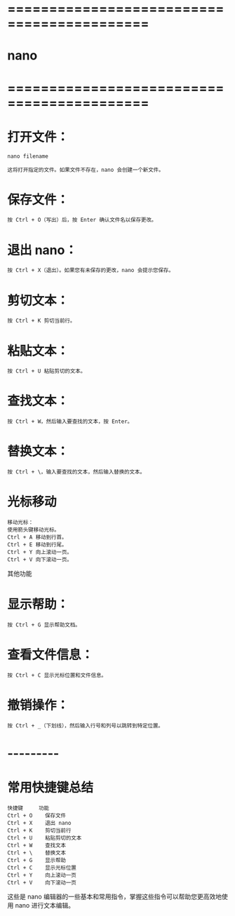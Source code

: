 # =========================================== #
#                 nano
# =========================================== #


# 打开文件：
    nano filename  

    这将打开指定的文件。如果文件不存在，nano 会创建一个新文件。

# 保存文件：
    按 Ctrl + O（写出）后，按 Enter 确认文件名以保存更改。

# 退出 nano：
    按 Ctrl + X（退出）。如果您有未保存的更改，nano 会提示您保存。


# 剪切文本：
    按 Ctrl + K 剪切当前行。

# 粘贴文本：
    按 Ctrl + U 粘贴剪切的文本。

# 查找文本：
    按 Ctrl + W，然后输入要查找的文本，按 Enter。

# 替换文本：
    按 Ctrl + \，输入要查找的文本，然后输入替换的文本。

# 光标移动
    移动光标：
    使用箭头键移动光标。
    Ctrl + A 移动到行首。
    Ctrl + E 移动到行尾。
    Ctrl + Y 向上滚动一页。
    Ctrl + V 向下滚动一页。

其他功能
# 显示帮助：
    按 Ctrl + G 显示帮助文档。

# 查看文件信息：
    按 Ctrl + C 显示光标位置和文件信息。

# 撤销操作：
    按 Ctrl + _（下划线），然后输入行号和列号以跳转到特定位置。

# ---------
# 常用快捷键总结
    快捷键	    功能
    Ctrl + O	保存文件
    Ctrl + X	退出 nano
    Ctrl + K	剪切当前行
    Ctrl + U	粘贴剪切的文本
    Ctrl + W	查找文本
    Ctrl + \	替换文本
    Ctrl + G	显示帮助
    Ctrl + C	显示光标位置
    Ctrl + Y	向上滚动一页
    Ctrl + V	向下滚动一页

这些是 nano 编辑器的一些基本和常用指令，掌握这些指令可以帮助您更高效地使用 nano 进行文本编辑。
























